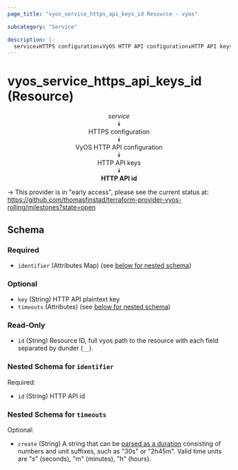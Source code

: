 ```yaml
---
page_title: "vyos_service_https_api_keys_id Resource - vyos"

subcategory: "Service"

description: |- 
  service⯯HTTPS configuration⯯VyOS HTTP API configuration⯯HTTP API keys⯯HTTP API id
---
```


# vyos_service_https_api_keys_id (Resource)
<center>

*service*  
⯯  
HTTPS configuration  
⯯  
VyOS HTTP API configuration  
⯯  
HTTP API keys  
⯯  
**HTTP API id**


</center>

-> This provider is in "early access", please see the current status at: https://github.com/thomasfinstad/terraform-provider-vyos-rolling/milestones?state=open

## Schema

### Required

- `identifier` (Attributes Map) (see [below for nested schema](#nestedatt--identifier))

### Optional

- `key` (String) HTTP API plaintext key
- `timeouts` (Attributes) (see [below for nested schema](#nestedatt--timeouts))

### Read-Only

- `id` (String) Resource ID, full vyos path to the resource with each field separated by dunder (`__`).

<a id="nestedatt--identifier"></a>
### Nested Schema for `identifier`

Required:

- `id` (String) HTTP API id


<a id="nestedatt--timeouts"></a>
### Nested Schema for `timeouts`

Optional:

- `create` (String) A string that can be [parsed as a duration](https://pkg.go.dev/time#ParseDuration) consisting of numbers and unit suffixes, such as &#34;30s&#34; or &#34;2h45m&#34;. Valid time units are &#34;s&#34; (seconds), &#34;m&#34; (minutes), &#34;h&#34; (hours).  
